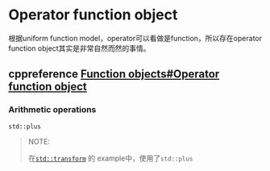 # Operator function object

根据uniform function model，operator可以看做是function，所以存在operator function object其实是非常自然而然的事情。

## cppreference [Function objects#Operator function object](https://en.cppreference.com/w/cpp/utility/functional#Operator_function_objects)



### Arithmetic operations

`std::plus`

> NOTE:
>
> 在[`std::transform`](https://en.cppreference.com/w/cpp/algorithm/transform) 的 example中，使用了`std::plus`